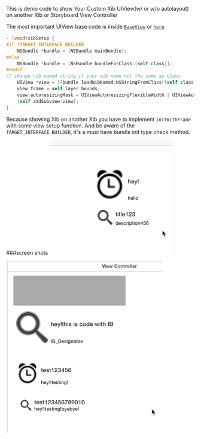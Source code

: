 This is demo code to show Your Custom Xib UIView(w/ or w/o autolayout) on another Xib or Storyboard View Controller

The most important UIView base code is inside [`BaseView`](https://github.com/jhihguan/CustomXibOnXib/blob/master/CustomXib/View/BaseView.m) or [`here`](https://gist.github.com/jhihguan/4d36fad70eb92b0a9dec). 

```Objective-C
- (void)xibSetup {
#if !TARGET_INTERFACE_BUILDER
    NSBundle *bundle = [NSBundle mainBundle];
#else
    NSBundle *bundle = [NSBundle bundleForClass:[self class]];
#endif
// change nib named string if your xib name not the same as class
    UIView *view = [[bundle loadNibNamed:NSStringFromClass([self class]) owner:self options:nil] firstObject];
    view.frame = self.layer.bounds;
    view.autoresizingMask = UIViewAutoresizingFlexibleWidth | UIViewAutoresizingFlexibleHeight;
    [self addSubview:view];
}
```

Because showing Xib on another Xib you have to implement `initWithFrame` with some view setup function. And be aware of the `TARGET_INTERFACE_BUILDER`, it's a must have bundle init type check method.

###screen shots
![1](https://github.com/jhihguan/CustomXibOnXib/blob/master/Screen/screen1.png)

![2](https://github.com/jhihguan/CustomXibOnXib/blob/master/Screen/screen2.png)

